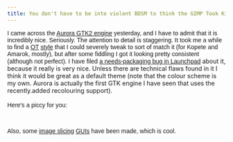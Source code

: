 ```yaml
---
title: You don't have to be into violent BDSM to think the GIMP Took Kit is sexy
---
```

<span style="font-family: arial;">I came across the </span><a href="http://www.gnome-look.org/content/show.php/Aurora+Gtk+Engine?content=56438" style="font-family: arial;">Aurora GTK2 engine</a><span style="font-family: arial;"> yesterday, and I have to admit that it is incredibly nice. Seriously. The attention to detail is staggering. It took me a while to find a </span><a href="http://www.kde-look.org/content/show.php/Daurora?content=65297" style="font-family: arial;">QT</a><span style="font-family: arial;"> </span><a href="http://www.kde-look.org/content/show.php/Domino+Kubuntu+package?content=52864&amp;PHPSESSID=cae" style="font-family: arial;">style</a><span style="font-family: arial;"> that I could severely tweak to sort of match it (for Kopete and Amarok, mostly), but after some fiddling I got it looking pretty consistent (although not perfect). I have filed </span><a href="https://bugs.launchpad.net/ubuntu/+bug/136854" style="font-family: arial;">a needs-packaging bug in Launchpad</a> about it, because it really is very nice. Unless there are technical flaws found in it I think it would be great as a default theme (note that the colour scheme is my own. Aurora is actually the first GTK engine I have seen that uses the recently.added recolouring support).<br /><br /><span style="font-family: arial;">Here's a piccy for you:</span><br /><br /><a href="http://4.bp.blogspot.com/_6BhjMzysLTs/RtxkQO_NN-I/AAAAAAAAABc/LL5IMQfHY7M/s1600-h/+Screen.png" style="font-family: arial;"><img alt="" border="0" id="BLOGGER_PHOTO_ID_5106066307595188194" src="http://4.bp.blogspot.com/_6BhjMzysLTs/RtxkQO_NN-I/AAAAAAAAABc/LL5IMQfHY7M/s400/+Screen.png" style="margin: 0px auto 10px; display: block; text-align: center; cursor: pointer;" /></a><br /><span style="font-family: arial;">Also, some </span><a href="http://www.semanticmetadata.net/stuff/" style="font-family: arial;">image slicing</a><span style="font-family: arial;"> </span><a href="http://gabeiscoding.com/" style="font-family: arial;">GUIs</a><span style="font-family: arial;"> have been made, which is cool.</span>